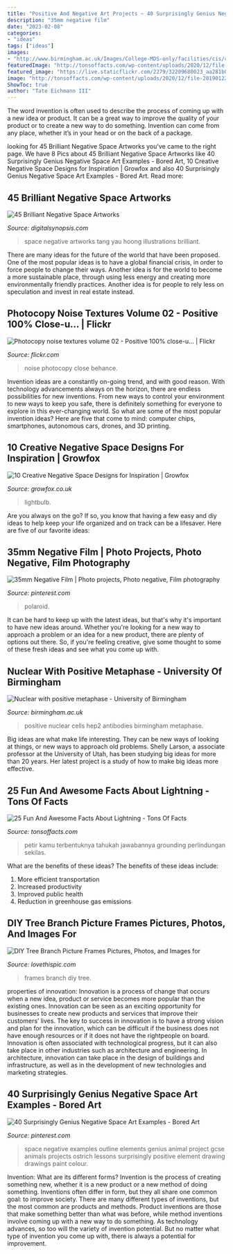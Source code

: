 ```yaml
---
title: "Positive And Negative Art Projects ~ 40 Surprisingly Genius Negative Space Art Examples"
description: "35mm negative film"
date: "2023-02-08"
categories:
- "ideas"
tags: ["ideas"]
images:
- "http://www.birmingham.ac.uk/Images/College-MDS-only/facilities/cis/cis-image-library/images/CM.jpg"
featuredImage: "http://tonsoffacts.com/wp-content/uploads/2020/12/file-20190122-100282-1y9bwkl-1024x576.jpg"
featured_image: "https://live.staticflickr.com/2279/32209680023_aa281b0401_b.jpg"
image: "http://tonsoffacts.com/wp-content/uploads/2020/12/file-20190122-100282-1y9bwkl-1024x576.jpg"
ShowToc: true
author: "Tate Eichmann III"
---
```



The word invention is often used to describe the process of coming up with a new idea or product. It can be a great way to improve the quality of your product or to create a new way to do something. Invention can come from any place, whether it’s in your head or on the back of a package.

	

		
looking for 45 Brilliant Negative Space Artworks you've came to the right page. We have 8 Pics about 45 Brilliant Negative Space Artworks like 40 Surprisingly Genius Negative Space Art Examples - Bored Art, 10 Creative Negative Space Designs for Inspiration | Growfox and also 40 Surprisingly Genius Negative Space Art Examples - Bored Art. Read more:
		
    
## 45 Brilliant Negative Space Artworks

<img loading=lazy src="https://digitalsynopsis.com/wp-content/uploads/2016/07/negative-space-art-illustrations-tang-yau-hoong-21.jpg" onerror="this.onerror=null;this.src='https://tse4.mm.bing.net/th?id=OIP.fAYDPWYUcn_c2d8eRaKFmQHaKF&amp;pid=15.1';" alt="45 Brilliant Negative Space Artworks">

_Source: digitalsynopsis.com_

>space negative artworks tang yau hoong illustrations brilliant. 

	

There are many ideas for the future of the world that have been proposed. One of the most popular ideas is to have a global financial crisis, in order to force people to change their ways. Another idea is for the world to become a more sustainable place, through using less energy and creating more environmentally friendly practices. Another idea is for people to rely less on speculation and invest in real estate instead.

    
## Photocopy Noise Textures Volume 02 - Positive 100% Close-u… | Flickr

<img loading=lazy src="https://live.staticflickr.com/2279/32209680023_aa281b0401_b.jpg" onerror="this.onerror=null;this.src='https://tse3.mm.bing.net/th?id=OIP.-n2TS_pV_7pZgj0YhVXEFAHaE7&amp;pid=15.1';" alt="Photocopy noise textures volume 02 - Positive 100% close-u… | Flickr">

_Source: flickr.com_

>noise photocopy close behance. 

	

Invention ideas are a constantly on-going trend, and with good reason. With technology advancements always on the horizon, there are endless possibilities for new inventions. From new ways to control your environment to new ways to keep you safe, there is definitely something for everyone to explore in this ever-changing world. So what are some of the most popular invention ideas? Here are five that come to mind: computer chips, smartphones, autonomous cars, drones, and 3D printing.

    
## 10 Creative Negative Space Designs For Inspiration | Growfox

<img loading=lazy src="https://assets.website-files.com/5b6d91004c3819153e17b091/5c52f83005c2d65be106fa49_918kL35thhL._SL1425_.jpg" onerror="this.onerror=null;this.src='https://tse1.mm.bing.net/th?id=OIP._PXlRAwizn9Ag2t6tpPtXQHaHa&amp;pid=15.1';" alt="10 Creative Negative Space Designs for Inspiration | Growfox">

_Source: growfox.co.uk_

>lightbulb. 

	

Are you always on the go? If so, you know that having a few easy and diy ideas to help keep your life organized and on track can be a lifesaver. Here are five of our favorite ideas: 

    
## 35mm Negative Film | Photo Projects, Photo Negative, Film Photography

<img loading=lazy src="https://i.pinimg.com/736x/df/d1/49/dfd149db4bf6e15730fdfb86cb135498.jpg" onerror="this.onerror=null;this.src='https://tse3.mm.bing.net/th?id=OIP.DVj63y4ptOfbd3AUYxvv8QHaLb&amp;pid=15.1';" alt="35mm Negative Film | Photo projects, Photo negative, Film photography">

_Source: pinterest.com_

>polaroid. 

	

It can be hard to keep up with the latest ideas, but that's why it's important to have new ideas around. Whether you're looking for a new way to approach a problem or an idea for a new product, there are plenty of options out there. So, if you're feeling creative, give some thought to some of these fresh ideas and see what you come up with.

    
## Nuclear With Positive Metaphase - University Of Birmingham

<img loading=lazy src="http://www.birmingham.ac.uk/Images/College-MDS-only/facilities/cis/cis-image-library/images/CM.jpg" onerror="this.onerror=null;this.src='https://tse2.mm.bing.net/th?id=OIP.LXeeXHv-1nNLdwGhoXzX9QHaFb&amp;pid=15.1';" alt="Nuclear with positive metaphase - University of Birmingham">

_Source: birmingham.ac.uk_

>positive nuclear cells hep2 antibodies birmingham metaphase. 

	

Big ideas are what make life interesting. They can be new ways of looking at things, or new ways to approach old problems. Shelly Larson, a associate professor at the University of Utah, has been studying big ideas for more than 20 years. Her latest project is a study of how to make big ideas more effective.

    
## 25 Fun And Awesome Facts About Lightning - Tons Of Facts

<img loading=lazy src="http://tonsoffacts.com/wp-content/uploads/2020/12/file-20190122-100282-1y9bwkl-1024x576.jpg" onerror="this.onerror=null;this.src='https://tse1.mm.bing.net/th?id=OIP.SopJZn6DL5_8TbzCZTQfIgHaEK&amp;pid=15.1';" alt="25 Fun And Awesome Facts About Lightning - Tons Of Facts">

_Source: tonsoffacts.com_

>petir kamu terbentuknya tahukah jawabannya grounding perlindungan sekilas. 

	

What are the benefits of these ideas?
The benefits of these ideas include: 
1. More efficient transportation 
2. Increased productivity 
3. Improved public health 
4. Reduction in greenhouse gas emissions 

    
## DIY Tree Branch Picture Frames Pictures, Photos, And Images For

<img loading=lazy src="http://www.lovethispic.com/uploaded_images/26976-Diy-Tree-Branch-Picture-Frames.jpeg?1" onerror="this.onerror=null;this.src='https://tse4.mm.bing.net/th?id=OIP.bnIS33c-VNO4oidULzITuwHaKd&amp;pid=15.1';" alt="DIY Tree Branch Picture Frames Pictures, Photos, and Images for">

_Source: lovethispic.com_

>frames branch diy tree. 

	

properties of innovation:
Innovation is a process of change that occurs when a new idea, product or service becomes more popular than the existing ones. Innovation can be seen as an exciting opportunity for businesses to create new products and services that improve their customers’ lives. The key to success in innovation is to have a strong vision and plan for the innovation, which can be difficult if the business does not have enough resources or if it does not have the rightpeople on board.
Innovation is often associated with technological progress, but it can also take place in other industries such as architecture and engineering. In architecture, innovation can take place in the design of buildings and infrastructure, as well as in the development of new technologies and marketing strategies.

    
## 40 Surprisingly Genius Negative Space Art Examples - Bored Art

<img loading=lazy src="https://i.pinimg.com/736x/64/6c/88/646c883b6ea6e779002daf8f83e66807.jpg" onerror="this.onerror=null;this.src='https://tse3.mm.bing.net/th?id=OIP.jdtZ3VKc8DR55sao2EMdegHaLH&amp;pid=15.1';" alt="40 Surprisingly Genius Negative Space Art Examples - Bored Art">

_Source: pinterest.com_

>space negative examples outline elements genius animal project gcse animals projects ostrich lessons surprisingly positive element drawing drawings paint colour. 

	

Invention: What are its different forms?
Invention is the process of creating something new, whether it is a new product or a new method of doing something. Inventions often differ in form, but they all share one common goal: to improve society. There are many different types of inventions, but the most common are products and methods. Product inventions are those that make something better than what was before, while method inventions involve coming up with a new way to do something. As technology advances, so too will the variety of invention potential. But no matter what type of invention you come up with, there is always a potential for improvement.

